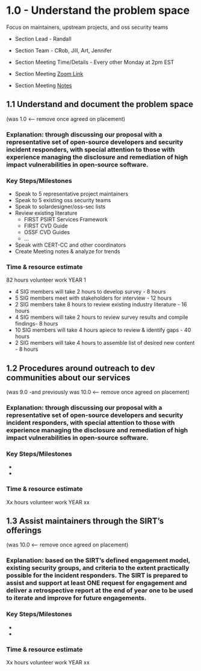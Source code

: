 # 1.0 - Understand the problem space

Focus on maintainers, upstream projects, and oss security teams

- Section Lead - Randall
- Section Team - CRob, Jill, Art, Jennifer

- Section Meeting Time/Details - Every other Monday at 2pm EST 
- Section Meeting [Zoom Link](https://zoom.us/j/94946956966)
- Section Meeting [Notes](https://docs.google.com/document/d/1FNJYG_PqNsb3jsr8wR0AWtFwGBTsLDzrM2ENc3MNCkU/edit?usp=sharing)


## 1.1 Understand and document the problem space
(was 1.0 <-- remove once agreed on placement)

### Explanation: through discussing our proposal with a representative set of open-source developers and security incident responders, with special attention to those with experience managing the disclosure and remediation of high impact vulnerabilities in open-source software.

### Key Steps/Milestones
- Speak to 5 representative project maintainers
- Speak to 5 existing oss security teams
- Speak to solardesigner/oss-sec lists
- Review existing literature
  - FIRST PSIRT Services Framework
  - FIRST CVD Guide
  - OSSF CVD Guides
  - ...
- Speak with CERT-CC and other coordinators
- Create Meeting notes & analyze for trends

### Time & resource estimate
82 hours volunteer work YEAR 1
- 4 SIG members will take 2 hours to develop survey - 8 hours
- 5 SIG members meet with stakeholders for interview - 12 hours
- 2 SIG members take 8 hours to review existing industry literature - 16 hours
- 4 SIG members will take 2 hours to review survey results and compile findings- 8 hours
- 10 SIG members will take 4 hours apiece to review & identify gaps - 40 hours
- 2 SIG members will take 4 hours to assemble list of desired new content - 8 hours

## 1.2 Procedures around outreach to dev communities about our services
(was 9.0 -and previously was 10.0  <-- remove once agreed on placement) 

### Explanation: through discussing our proposal with a representative set of open-source developers and security incident responders, with special attention to those with experience managing the disclosure and remediation of high impact vulnerabilities in open-source software.

### Key Steps/Milestones
-
-

### Time & resource estimate
Xx hours volunteer work YEAR xx

## 1.3 Assist maintainers through the SIRT’s offerings
(was 10.0 <-- remove once agreed on placement)

### Explanation: based on the SIRT’s defined engagement model, existing security groups, and criteria to the extent practically possible for the incident responders. The SIRT is prepared to assist and support at least ONE request for engagement and deliver a retrospective report at the end of year one to be used to iterate and improve for future engagements.

### Key Steps/Milestones
-
-

### Time & resource estimate
Xx hours volunteer work YEAR xx


